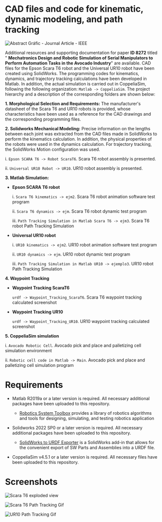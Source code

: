 # CAD files and code for kinematic, dynamic modeling, and path tracking
![Abstract Gráfic - Journal Article - IEEE](https://github.com/cparedes23/PaperID_8272/assets/134640332/43448aa1-b740-43a0-989f-4d2693ab98f8)

Additional resources and supporting documentation for paper **ID 8272** titled " **Mechatronics Design and Robotic Simulation of Serial Manipulators to Perform Automation Tasks in the Avocado Industry**" are available. CAD files for the Epson Scara T6 robot and the Universal UR10 robot have been created using SolidWorks. The programming codes for kinematics, dynamics, and trajectory tracking calculations have been developed in Matlab. In addition, the actual simulation is carried out in CoppeliaSim, following the following organization: `Matlab -> CoppeliaSim`. The project hierarchy and a description of the corresponding folders are shown below:

**1. Morphological Selection and Requirements:** The manufacturer's datasheet of the Scara T6 and UR10 robots is provided, whose characteristics have been used as a reference for the CAD drawings and the corresponding programming files.

**2. Solidworks Mechanical Modeling:** Precise information on the lengths between each joint was extracted from the CAD files made in SolidWorks to perform the kinematics calculation. In addition, the physical properties of the robots were used in the dynamics calculation. For trajectory tracking, the SolidWorks Motion configuration was used.

i. `Epson SCARA T6 -> Robot ScaraT6`. Scara T6 robot assembly is presented.

ii. `Universal UR10 Robot -> UR10`. UR10 robot assembly is presented.

**3. Matlab Simulation:** 
- **Epson SCARA T6 robot**
  
  i. `Scara T6 kinematics -> ejm2`. Scara T6 robot animation software test program

  ii. `Scara T6 dynamics -> ejm`. Scara T6 robot dynamic test program

  iii. `Path Tracking Simulation in Matlab Scara T6 -> ejm3`. Scara T6 robot Path Tracking Simulation

- **Universal UR10 robot**
  
  i. `UR10 kinematics -> ejm2`. UR10 robot animation software test program
  
  ii. `UR10 dynamics -> ejm`. UR10 robot dynamic test program
  
  iii. `Path Tracking Simulation in Matlab UR10 -> ejemplo3`. UR10 robot Path Tracking Simulation

**4. Waypoint Tracking**
- **Waypoint Tracking ScaraT6**
  
  `urdf -> Waypoint_Tracking_ScaraT6`. Scara T6 waypoint tracking calculated screenshot

- **Waypoint Tracking UR10**
  
  `urdf -> Waypoint_Tracking_UR10`. UR10 waypoint tracking calculated screenshot

**5. CoppeliaSim simulation**

i. `Avocado Robotic Cell`.  Avocado pick and place and palletizing cell simulation environment

ii. `Robotic cell code in Matlab -> Main`. Avocado pick and place and palletizing cell simulation program

# Requirements
- Matlab R2019a or a later version is required. All necessary additional packages have been uploaded to this repository.
	- [Robotics System Toolbox](https://es.mathworks.com/products/robotics.html) provides a library of robotics algorithms and tools for designing, simulating, and testing robotics application

- Solidworks 2022 SP0 or a later version is required. All necessary additional packages have been uploaded to this repository.
	- [SolidWorks to URDF Exporter](http://wiki.ros.org/sw_urdf_exporter) is a SolidWorks add-in that allows for the convenient export of SW Parts and Assemblies into a URDF file.

- CoppeliaSim v4.5.1 or a later version is required. All necessary files have been uploaded to this repository.

# Screenshots
![Scara T6 exploded view](https://github.com/cparedes23/PaperID_8272/assets/134640332/6ea61ff7-d5e8-4ee1-8f3f-9edbfdd556e9)
  
![Scara T6 Path Tracking Gif](https://github.com/cparedes23/PaperID_8272/assets/134640332/ae13d81d-6951-49fe-8194-bd8a573fb29a)

![UR10 Path Tracking Gif](https://github.com/cparedes23/PaperID_8272/assets/134640332/5cd093e9-99fa-432d-bffa-94f712b3c448)
